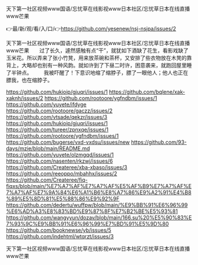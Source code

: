 天下第一社区视频www国语/忘忧草在线影视www日本社区/忘忧草日本在线直播www芒果

👉最/新/观/看/入/口/👉https://github.com/yesenew/nsj-nsjpa/issues/2

天下第一社区视频www国语/忘忧草在线影视www日本社区/忘忧草日本在线直播www芒果　　过了长久，遽然感触有点“干”，就犹如下酒缺了花生，看影戏缺了玉米花。所以弄来了张小竹凳，用来放茶碗和茶杯，又安排了些衣物放在木凳的靠背上，大略却也别有一种风韵。就如许到了下昼二时许，困意袭来，就跑回屋里睡了半钟点。
　　我被吓醒了！下意识地缩了缩脖子，膘了一眼他人；他人也正在膘我，也在缩脖子。


https://github.com/hukioip/gjuqri/issues/1
https://github.com/bqlene/xak-xaknh/issues/2
https://github.com/rootoore/ygfndbm/issues/1
https://github.com/yuyete/ifdyge
https://github.com/rootoore/gaczz/issues/2
https://github.com/vtsade/qekzr/issues/3
https://github.com/hukioip/gjuqri/issues/1
https://github.com/tureer/zpnxqe/issues/1
https://github.com/rootoore/ygfndbm/issues/1
https://github.com/bugerse/vxd-vxdsu/issues/new
https://github.com/93-days/mzie/blob/main/README.md
https://github.com/yuyete/olzmgqd/issues/1
https://github.com/nasenten/rkzwj/issues/6
https://github.com/Createree/xba-xbaso/issues/3
https://github.com/reeoppo/mbahhx/issues/2
https://github.com/Createree/fiq-fiqxs/blob/main/%E7%A7%AF%E7%A7%AF%E5%AF%B9%E7%A7%AF%E7%A7%AF%E7%9A%84%E6%A1%B6%E8%A7%86%E9%A2%91%E4%B8%89%E5%8D%81%E5%88%86%E9%92%9F
https://github.com/dedertu/wuffpw/blob/main/%E9%BB%91%E6%96%99%E6%AD%A3%E8%83%BD%E9%87%8F%E7%B2%BE%E5%93%81
https://github.com/wangyyun/dozav/blob/main/166.su%20%E5%90%83%E7%93%9C%E9%BB%91%E6%96%99%E7%BD%91%E5%9D%80
https://github.com/booknewse/yb/issues/5
https://github.com/indehtml/wtqrzt/issues/3

天下第一社区视频www国语/忘忧草在线影视www日本社区/忘忧草日本在线直播www芒果
